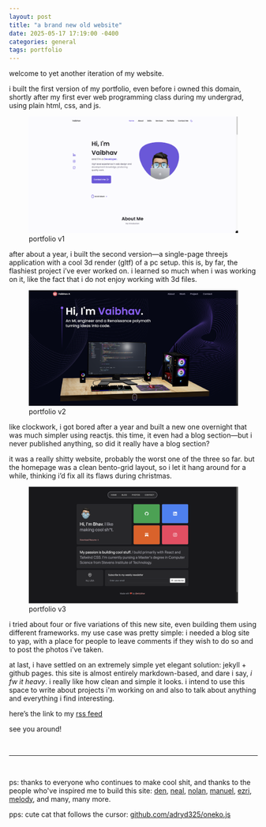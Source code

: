 ```yaml
---
layout: post
title: "a brand new old website"
date: 2025-05-17 17:19:00 -0400
categories: general
tags: portfolio
---
```


welcome to yet another iteration of my website.

<!-- more -->

i built the first version of my portfolio, even before i owned this domain, shortly after my first ever web programming class during my undergrad, using plain html, css, and js.

<figure>
  <img src="/assets/images/blog/website-v1.png" alt="first version of vaibhav's website">
  <figcaption>portfolio v1</figcaption>
</figure>

after about a year, i built the second version—a single-page threejs application with a cool 3d render (gltf) of a pc setup. this is, by far, the flashiest project i’ve ever worked on. i learned so much when i was working on it, like the fact that i do not enjoy working with 3d files.

<figure>
  <img src="/assets/images/blog/website-v2.png" alt="second version of vaibhav's website">
  <figcaption>portfolio v2</figcaption>
</figure>

like clockwork, i got bored after a year and built a new one overnight that was much simpler using reactjs. this time, it even had a blog section—but i never published anything, so did it really have a blog section?

it was a really shitty website, probably the worst one of the three so far. but the homepage was a clean bento-grid layout, so i let it hang around for a while, thinking i’d fix all its flaws during christmas.

<figure>
  <img src="/assets/images/blog/website-v3.png" alt="third version of vaibhav's website">
  <figcaption>portfolio v3</figcaption>
</figure>

i tried about four or five variations of this new site, even building them using different frameworks. my use case was pretty simple: i needed a blog site to yap, with a place for people to leave comments if they wish to do so and to post the photos i’ve taken.

at last, i have settled on an extremely simple yet elegant solution: jekyll + github pages. this site is almost entirely markdown-based, and dare i say, _i fw it heavy_. i really like how clean and simple it looks. i intend to use this space to write about projects i'm working on and also to talk about anything and everything i find interesting.

here’s the link to my [rss feed](https://codebhav.github.io/feed.xml)

see you around!

<br>

---

<br>

ps: thanks to everyone who continues to make cool shit, and thanks to the people who've inspired me to build this site: [den](https://den.dev/), [neal](https://neal.fun/), [nolan](https://eieio.games/), [manuel](https://manuelmoreale.com/), [ezri](https://ezrizhu.com/), [melody](https://melody.codes/), and many, many more.

pps: cute cat that follows the cursor: [github.com/adryd325/oneko.js](https://github.com/adryd325/oneko.js/)

